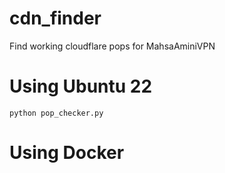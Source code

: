 # cdn_finder
Find working cloudflare pops for MahsaAminiVPN



# Using Ubuntu 22
```
python pop_checker.py
```


# Using Docker